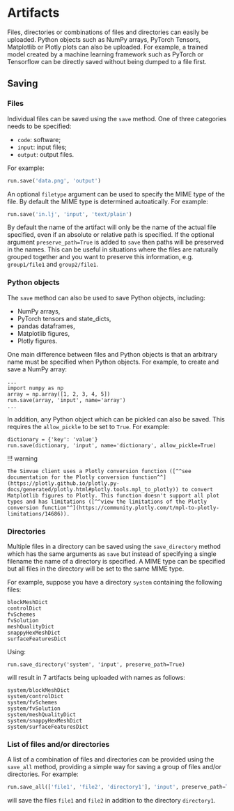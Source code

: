 # Artifacts

Files, directories or combinations of files and directories can easily be uploaded. Python objects
such as NumPy arrays, PyTorch Tensors, Matplotlib or Plotly plots can also be uploaded. For example,
a trained model created by a machine learning framework such as PyTorch or Tensorflow can be directly
saved without being dumped to a file first.

## Saving

### Files

Individual files can be saved using the `save` method. One of three categories needs to be specified:

 * `code`: software;
 * `input`: input files;
 * `output`: output files.

For example:
``` py
run.save('data.png', 'output')
```

An optional `filetype` argument can be used to specify the MIME type of the file. By default the MIME type is determined
autoatically. For example:
``` py
run.save('in.lj', 'input', 'text/plain')
```

By default the name of the artifact will only be the name of the actual file specified, even if an absolute or relative path is specified.
If the optional argument `preserve_path=True` is added to `save` then paths will be preserved in the names. This can be useful
in situations where the files are naturally grouped together and you want to preserve this information, e.g. `group1/file1` and
`group2/file1`.

### Python objects

The `save` method can also be used to save Python objects, including:

* NumPy arrays,
* PyTorch tensors and state_dicts,
* pandas dataframes,
* Matplotlib figures,
* Plotly figures.

One main difference between files and Python objects is that an arbitrary name must be specified when Python objects. For example,
to create and save a NumPy array:
```
...
import numpy as np
array = np.array([1, 2, 3, 4, 5])
run.save(array, 'input', name='array')
...
```

In addition, any Python object which can be pickled can also be saved. This requires the `allow_pickle` to be set to `True`.
For example:
```
dictionary = {'key': 'value'}
run.save(dictionary, 'input', name='dictionary', allow_pickle=True)
```

!!! warning

    The Simvue client uses a Plotly conversion function ([^^see documentation for the Plotly conversion function^^](https://plotly.github.io/plotly.py-docs/generated/plotly.html#plotly.tools.mpl_to_plotly)) to convert Matplotlib figures to Plotly. This function doesn't support all plot types and has limitations ([^^view the limitations of the Plotly conversion function^^](https://community.plotly.com/t/mpl-to-plotly-limitations/14686)).

### Directories

Multiple files in a directory can be saved using the `save_directory` method which has the same arguments as `save` but
instead of specifying a single filename the name of a directory is specified. A MIME type can be specified but all files
in the directory will be set to the same MIME type.

For example, suppose you have a directory `system` containing the following files:
```
blockMeshDict
controlDict
fvSchemes
fvSolution
meshQualityDict
snappyHexMeshDict
surfaceFeaturesDict
```
Using:
```
run.save_directory('system', 'input', preserve_path=True)
```
will result in 7 artifacts being uploaded with names as follows:
```
system/blockMeshDict
system/controlDict
system/fvSchemes
system/fvSolution
system/meshQualityDict
system/snappyHexMeshDict
system/surfaceFeaturesDict
```

### List of files and/or directories

A list of a combination of files and directories can be provided using the `save_all` method, providing a simple way for saving a group
of files and/or directories. For example:
``` py
run.save_all(['file1', 'file2', 'directory1'], 'input', preserve_path=True)
```
will save the files `file1` and `file2` in addition to the directory `directory1`.


